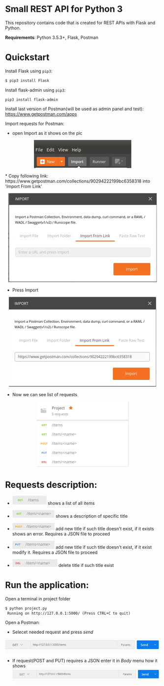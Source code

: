 # Small REST API for Python 3

This repository contains code that is created for REST APIs with Flask and Python.

**Requirements**: Python 3.5.3+, Flask, Postman

# Quickstart

Install Flask using `pip3`:
```bash
$ pip3 install Flask
```

Install flask-admin using `pip3`:
```
pip3 install flask-admin
```

Install last version of Postman(will be used as admin panel and test): 
https://www.getpostman.com/apps

Import requests for Postman:

  * open Import as it shows on the pic
  <p align="center">
    <img src="https://github.com/frozmannik/REST_API/blob/master/Screenshot%20from%202018-03-07%2015-39-55.png" >
  </p>
 *  Copy following link: https://www.getpostman.com/collections/90294222199bc6358318 into 'Import From Link'
  
<p align="center">
    <img src="https://github.com/frozmannik/REST_API/blob/master/Screenshot%20from%202018-03-07%2015-43-18.png" >
  </p>
  
  * Press Import
  
  <p align="center">
    <img src="https://github.com/frozmannik/REST_API/blob/master/Screenshot%20from%202018-03-07%2015-43-30.png" >
  </p>
  
  * Now we can see list of requests
 
 <p align="center">
    <img src="https://github.com/frozmannik/REST_API/blob/master/Screenshot%20from%202018-03-07%2015-50-13.png" >
  </p>
  
 
# Requests description:
* 
    <img src="https://github.com/frozmannik/REST_API/blob/master/pics/Screenshot%20from%202018-03-07%2016-03-11.png" > shows a list of all items
  
* 
    <img src="https://github.com/frozmannik/REST_API/blob/master/pics/Screenshot%20from%202018-03-07%2016-03-21.png" >  shows a description of specific title
  
* 
    <img src="https://github.com/frozmannik/REST_API/blob/master/pics/Screenshot%20from%202018-03-07%2016-03-28.png" > add new title if such title doesn't exist, if it exists shows an error. Requires a JSON file to proceed
  
* 
    <img src="https://github.com/frozmannik/REST_API/blob/master/pics/Screenshot%20from%202018-03-07%2016-03-35.png" > add new title if such title doesn't exist, if it exist modify it. Requires a JSON file to proceed
  
* 
    <img src="https://github.com/frozmannik/REST_API/blob/master/pics/Screenshot%20from%202018-03-07%2016-03-41.png" > delete title if such title exist
  
# Run the application:
Open a terminal in project folder
```
$ python project.py 
 Running on http://127.0.0.1:5000/ (Press CTRL+C to quit)
```
Open a Postman: </p>
* Selecet needed request and press <i>send</i> </p>
<img src="https://github.com/frozmannik/REST_API/blob/master/pics/Screenshot%20from%202018-03-07%2016-26-35.png" >

* If request(POST and PUT) requires a JSON enter it in <i>Body</i> menu how it shows  <img src="https://github.com/frozmannik/REST_API/blob/master/pics/Screenshot%20from%202018-03-07%2016-26-35.png" >


